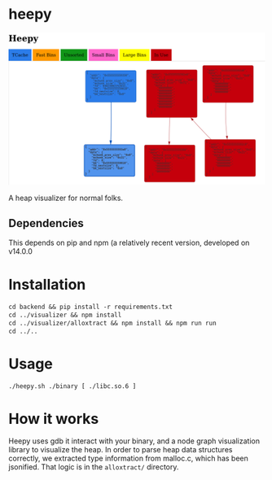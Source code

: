 # heepy
![Heepy Display](./heepy_final.png)

A heap visualizer for normal folks.
 

## Dependencies

This depends on pip and npm (a relatively recent version, developed on v14.0.0

# Installation

```
cd backend && pip install -r requirements.txt
cd ../visualizer && npm install
cd ../visualizer/alloxtract && npm install && npm run run
cd ../..
```

# Usage

```
./heepy.sh ./binary [ ./libc.so.6 ]
```

# How it works

Heepy uses gdb it interact with your binary, and a node graph visualization library to visualize the heap. In order to parse heap data structures correctly, we extracted type information from malloc.c, which has been jsonified. That logic is in the `alloxtract/` directory.
